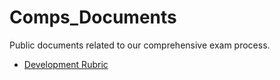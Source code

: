 # Comps_Documents

Public documents related to our comprehensive exam process.

- [Development Rubric](development_rubric.md)
